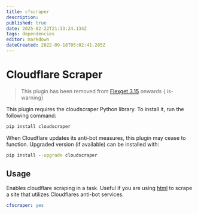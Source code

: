 ```yaml
---
title: cfscraper
description: 
published: true
date: 2025-02-22T21:33:24.134Z
tags: dependencies
editor: markdown
dateCreated: 2022-09-18T05:02:41.285Z
---
```


# Cloudflare Scraper

> This plugin has been removed from [Flexget 3.15](https://flexget.com/UpgradeActions#h-3150-2025-02-08) onwards
{.is-warning}


This plugin requires the cloudscraper Python library. To install it, run the following command:

```cmd
pip install cloudscraper
```

When Cloudflare updates its anti-bot measures, this plugin may cease to function. Upgraded version (if available) can be installed with:

```cmd
pip install --upgrade cloudscraper
```

## Usage

Enables cloudflare scraping in a task. Useful if you are using [html](/Plugins/html) to scrape a site that utilizes Cloudflares anti-bot services.

```yaml
cfscraper: yes
```
